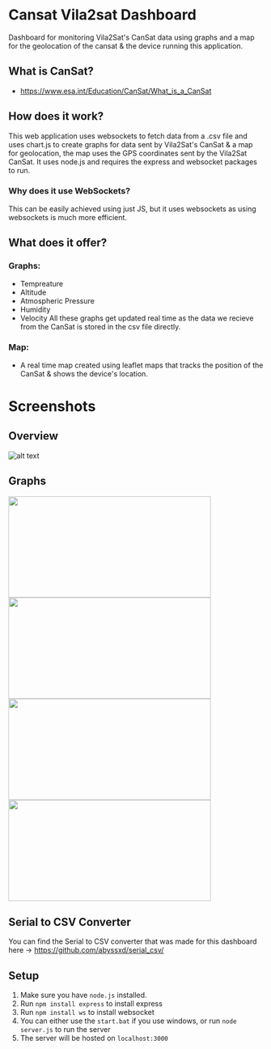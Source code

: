 # Cansat Vila2sat Dashboard
Dashboard for monitoring Vila2Sat's CanSat data using graphs and a map for the geolocation of the cansat & the device running this application.

## What is CanSat?

- https://www.esa.int/Education/CanSat/What_is_a_CanSat

## How does it work?
This web application uses websockets to fetch data from a .csv file and uses chart.js to create graphs for data sent by Vila2Sat's CanSat & a map for geolocation, the map uses the GPS coordinates sent by the Vila2Sat CanSat. It uses node.js and requires the express and websocket packages to run.

### Why does it use WebSockets?
This can be easily achieved using just JS, but it uses websockets as using websockets is much more efficient.

## What does it offer?
### Graphs: 
- Tempreature
- Altitude
- Atmospheric Pressure
- Humidity
- Velocity
All these graphs get updated real time as the data we recieve from the CanSat is stored in the csv file directly.

### Map:
- A real time map created using leaflet maps that tracks the position of the CanSat & shows the device's location.

# Screenshots

## Overview
![alt text](https://cdn.discordapp.com/attachments/773822498717696030/1201255146366177342/image.png)

## Graphs

<img src="https://cdn.discordapp.com/attachments/773822498717696030/1201255096919527434/image.png" width="400" height="200">  <img src="https://cdn.discordapp.com/attachments/773822498717696030/1201255097263464578/image.png" width="400" height="200">
<img src="https://cdn.discordapp.com/attachments/773822498717696030/1201255097645158410/image.png" width="400" height="200">  <img src="https://cdn.discordapp.com/attachments/773822498717696030/1201255098077155348/image.png" width="400" height="200">

## Serial to CSV Converter
You can find the Serial to CSV converter that was made for this dashboard here -> https://github.com/abyssxd/serial_csv/

## Setup

1. Make sure you have `node.js` installed. 
2. Run `npm install express` to install express
3. Run `npm install ws` to install websocket
4. You can either use the `start.bat` if you use windows, or run `node server.js` to run the server
5. The server will be hosted on `localhost:3000`
